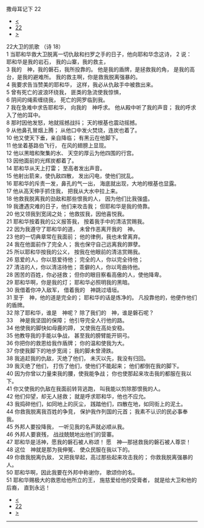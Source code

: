 ﻿





 撒母耳记下 22




* [<](bible/2SA21.md)
* [22](bible/2SA.md)
* [>](bible/2SA23.md)



 
22大卫的凯歌 （诗
18）  
1 当耶和华救大卫脱离一切仇敌和扫罗之手的日子，他向耶和华念这诗， 
2 说： 耶和华是我的岩石， 我的山寨，我的救主，  
3 我的　神，我的磐石，我所投靠的。 他是我的盾牌，是拯救我的角， 是我的高台，是我的避难所。 我的救主啊，你是救我脱离强暴的。  
4 我要求告当赞美的耶和华， 这样，我必从仇敌手中被救出来。     
5 曾有死亡的波浪环绕我， 匪类的急流使我惊惧，  
6 阴间的绳索缠绕我， 死亡的网罗临到我。     
7 我在急难中求告耶和华， 向我的　神呼求。 他从殿中听了我的声音； 我的呼求入了他的耳中。     
8 那时因他发怒，地就摇撼战抖； 天的根基也震动摇撼。  
9 从他鼻孔冒烟上腾； 从他口中发火焚烧，连炭也着了。  
10 他又使天下垂，亲自降临； 有黑云在他脚下。  
11 他坐着基路伯飞行， 在风的翅膀上显现。  
12 他以黑暗和聚集的水、 天空的厚云为他四围的行宫。  
13 因他面前的光辉炭都着了。  
14 耶和华从天上打雷； 至高者发出声音。  
15 他射出箭来，使仇敌四散， 发出闪电，使他们扰乱。  
16 耶和华的斥责一发，鼻孔的气一出， 海底就出现，大地的根基也显露。     
17 他从高天伸手抓住我， 把我从大水中拉上来。  
18 他救我脱离我的劲敌和那些恨我的人， 因为他们比我强盛。  
19 我遭遇灾难的日子，他们来攻击我； 但耶和华是我的倚靠。  
20 他又领我到宽阔之处； 他救拔我，因他喜悦我。     
21 耶和华按着我的公义报答我， 按着我手中的清洁赏赐我。  
22 因为我遵守了耶和华的道， 未曾作恶离开我的　神。     
23 他的一切典章常在我面前； 他的律例，我也未曾离弃。  
24 我在他面前作了完全人； 我也保守自己远离我的罪孽。  
25 所以耶和华按我的公义， 按我在他眼前的清洁赏赐我。     
26 慈爱的人，你以慈爱待他； 完全的人，你以完全待他；  
27 清洁的人，你以清洁待他； 乖僻的人，你以弯曲待他。  
28 困苦的百姓，你必拯救； 但你的眼目察看高傲的人，使他降卑。  
29 耶和华啊，你是我的灯； 耶和华必照明我的黑暗。  
30 我借着你冲入敌军， 借着我的　神跳过墙垣。  
31 至于　神，他的道是完全的； 耶和华的话是炼净的。 凡投靠他的，他便作他们的盾牌。     
32 除了耶和华，谁是　神呢？ 除了我们的　神，谁是磐石呢？  
33 　神是我坚固的保障； 他引导完全人行他的路。  
34 他使我的脚快如母鹿的蹄， 又使我在高处安稳。  
35 他教导我的手能以争战， 甚至我的膀臂能开铜弓。  
36 你把你的救恩给我作盾牌； 你的温和使我为大。  
37 你使我脚下的地步宽阔； 我的脚未曾滑跌。  
38 我追赶我的仇敌，灭绝了他们， 未灭以先，我没有归回。  
39 我灭绝了他们， 打伤了他们，使他们不能起来； 他们都倒在我的脚下。  
40 因为你曾以力量束我的腰，使我能争战； 你也使那起来攻击我的都服在我以下。  
41 你又使我的仇敌在我面前转背逃跑， 叫我能以剪除那恨我的人。  
42 他们仰望，却无人拯救； 就是呼求耶和华，他也不应允。  
43 我捣碎他们，如同地上的灰尘， 践踏他们，四散在地，如同街上的泥土。  
44 你救我脱离我百姓的争竞， 保护我作列国的元首； 我素不认识的民必事奉我。  
45 外邦人要投降我， 一听见我的名声就必顺从我。  
46 外邦人要衰残， 战战兢兢地出他们的营寨。     
47 耶和华是活神，愿我的磐石被人称颂！ 愿　神—那拯救我的磐石被人尊崇！  
48 这位　神就是那为我伸冤、 使众民服在我以下的。  
49 你救我脱离仇敌， 又把我举起，高过那些起来攻击我的； 你救我脱离强暴的人。     
50 耶和华啊，因此我要在外邦中称谢你， 歌颂你的名。  
51 耶和华赐极大的救恩给他所立的王， 施慈爱给他的受膏者， 就是给大卫和他的后裔， 直到永远！ 
* [<](bible/2SA21.md)
* [22](bible/2SA.md)
* [>](bible/2SA23.md)





---










